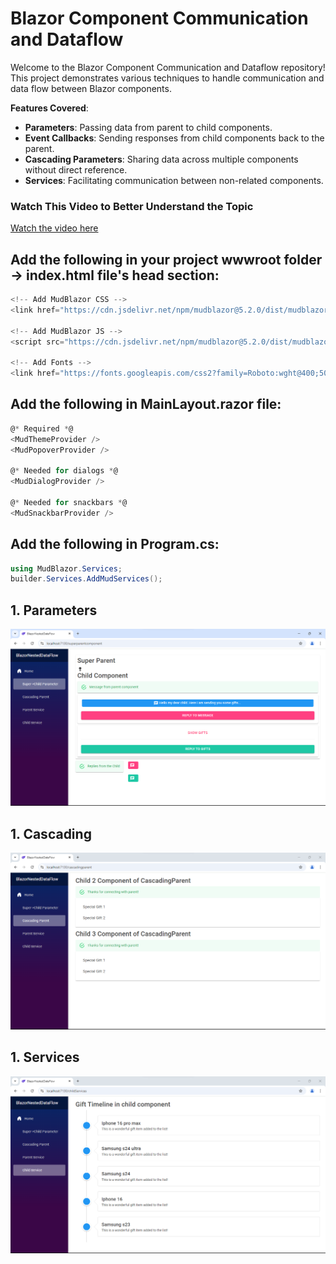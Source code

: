 # Blazor Component Communication and Dataflow
Welcome to the Blazor Component Communication and Dataflow repository! This project demonstrates various techniques to handle communication and data flow between Blazor components.

**Features Covered**:
* **Parameters**: Passing data from parent to child components.
* **Event Callbacks**: Sending responses from child components back to the parent.
* **Cascading Parameters**: Sharing data across multiple components without direct reference.
* **Services**: Facilitating communication between non-related components.

### Watch This Video to Better Understand the Topic
[Watch the video here](https://www.youtube.com/watch?v=4HUGbaz-Leo)

## Add the following in your project wwwroot folder -> index.html file's head section:
```csharp
<!-- Add MudBlazor CSS -->
<link href="https://cdn.jsdelivr.net/npm/mudblazor@5.2.0/dist/mudblazor.min.css" rel="stylesheet" />

<!-- Add MudBlazor JS -->
<script src="https://cdn.jsdelivr.net/npm/mudblazor@5.2.0/dist/mudblazor.min.js"></script>

<!-- Add Fonts -->
<link href="https://fonts.googleapis.com/css2?family=Roboto:wght@400;500&display=swap" rel="stylesheet" />
```

## Add the following in MainLayout.razor file:
```csharp
@* Required *@
<MudThemeProvider />
<MudPopoverProvider />

@* Needed for dialogs *@
<MudDialogProvider />

@* Needed for snackbars *@
<MudSnackbarProvider />
```

## Add the following in Program.cs:
```csharp
using MudBlazor.Services;
builder.Services.AddMudServices();
```

## 1. Parameters
![Parameters](https://github.com/AlienWashim/Blazor-Component-Communication-and-DataFlow/blob/9dcb480cf5f60485a3c4971c6deb6fc46f5d8acd/Parameter.png)
## 1. Cascading
![Cascading](https://github.com/AlienWashim/Blazor-Component-Communication-and-DataFlow/blob/9dcb480cf5f60485a3c4971c6deb6fc46f5d8acd/Cascading.png)
## 1. Services
![Services](https://github.com/AlienWashim/Blazor-Component-Communication-and-DataFlow/blob/9dcb480cf5f60485a3c4971c6deb6fc46f5d8acd/Service%202%20child.png)
